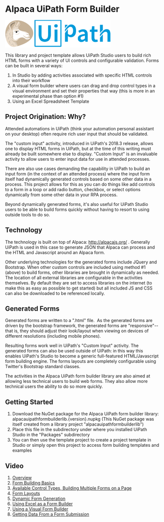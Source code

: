 # Alpaca UiPath Form Builder

![Alpaca UiPath Form Builder](resources/logo/alpacaUiPath_logo.png)

This library and project template allows UiPath Studio users to build rich HTML forms with a variety of UI controls and configurable validation.  Forms can be built in several ways:

1.  In Studio by adding activities associated with specific HTML controls into their workflow
2.  A visual form builder where users can drag and drop control types in a visual environment and set their properties that way (this is more in an experimental phase than option #1)
3.  Using an Excel Spreadsheet Template

## Project Origination:  Why?
Attended automations in UiPath (think your automation personal assistant on your desktop) often require rich user input that should be validated.

The "custom input" activity, introduced in UiPath's 2018.3 release, allows one to display HTML forms in UiPath, but at the time of this writing must already be built somewhere else to display.  "Custom Input" is an invaluable activity to allow users to enter input data for use in attended processes.

There are also use cases demanding the capability in UiPath to build an input form (in the context of an attended process) where the input form itself had dynamically generated controls based on some other data in a process.  This project allows for this as you can do things like add controls to a form in a loop or add radio button, checkbox, or select options dynamically from some other data in your RPA process.

Beyond dynamically generated forms, it's also useful for UiPath Studio users to be able to build forms quickly without having to resort to using outside tools to do so.

## Technology
The technology is built on top of Alpaca:  http://alpacajs.org/ .   Generally UiPath is used in this case to generate JSON that Alpaca can process and the HTML and Javascript around an Alpaca form.

Other underlying technologies for the generated forms include JQuery and Bootstrap.  When other custom controls are included using method #1 (above) to build forms, other libraries are brought in dynamically as needed.  The location of all external libraries are configurable in the activities themselves.  By default they are set to access libraries on the internet (to make this as easy as possible to get started) but all included JS and CSS can also be downloaded to be referenced locally.

## Generated Forms
Generated forms are written to a ".html" file.  As the generated forms are driven by the bootstrap framework, the generated forms are "responsive"-- that is, they should adjust their look/layout when viewing on devices of different resolutions (including mobile phones).

Resulting forms work well in UiPath's "Custom Input" activity.  The generated forms can also be used outside of UiPath:  in this way this enables UiPath's Studio to become a generic full-featured HTML/Javascript form building engine.  The forms layouts are completely configurable using Twitter's Bootstrap standard classes.

The activities in the Alpaca UiPath form builder library are also aimed at allowing less technical users to build web forms.  They also allow more technical users the ability to do so more quickly.

## Getting Started
1. Download the NuGet package for the Alpaca UiPath form builder library:  alpacauipathformbuilderlib.{version}.nupkg (This NuGet package was itself created from a library project "alpacauipathformbuilderlib")
2. Place this file in the subdirectory under where you installed UiPath Studio in the "Packages" subdirectory
3. You can then use the template project to create a project template in Studio or simply open this project to access form building templates and examples

## Video
1.  [Overview](resources/video/01_AlpacaFormBuilder_Overview.mp4?raw=true)
2.  [Form Building Basics](resources/video/02_AlpacaFormBuilder_FormBuildingBasics.mp4?raw=true)
3.  [Available Control Types, Building Multiple Forms on a Page](resources/video/03_AlpacaFormBuilder_ControlTypes.mp4?raw=true)
4.  [Form Layouts](resources/video/04_AlpacaFormBuilder_FormLayouts.mp4?raw=true)
5.  [Dynamic Form Generation](resources/video/05_AlpacaFormBuilder_DynamicRuntimeFormGeneration.mp4?raw=true)
6.  [Using Excel as a Form Builder](resources/video/06_AlpacaFormBuilder_UsingExcelAsAFormBuilder.mp4?raw=true)
7.  [Using a Visual Form Builder](resources/video/07_AlpacaFormBuilder_UsingVisualFormBuilder.mp4?raw=true)
8.  [Getting Data From a Form Submission](resources/video/08_AlpacaFormBuilder_GettingDataOutOfAFormSubmission.mp4?raw=true)
